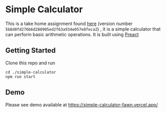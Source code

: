 # Simple Calculator

This is a take home assignment found [here](https://equalexperts.github.io/ee-tech-interviews-uk/calculator-problem.html) (version number `5b8d0fd276b6d288905ed2f63a934e057e8feca2`) , it is a simple calculator that can perform basic arithmetic operations. It is built using [Preact](https://preactjs.com/)

## Getting Started

Clone this repo and run

```
cd ./simple-calculator
npm run start
```


## Demo

Please see demo available at https://simple-calculator-fawn.vercel.app/